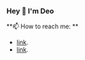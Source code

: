 ### Hey 👋 I'm Deo

**📫 How to reach me: **
- [link](https://arlo1.com/ "website").
- [link](https://www.linkedin.com/in/thadeoarlo/ "website").
